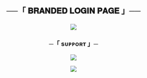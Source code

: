 <h2 align="center">
    ──「 𝐁𝐑𝐀𝐍𝐃𝐄𝐃 𝐋𝐎𝐆𝐈𝐍 𝐏𝐀𝐆𝐄 」──




<p align="center">
  <img src="https://te.legra.ph/file/dc741c603907eb474e136.jpg">
</p>


<h3 align="center">
    ─「 sᴜᴩᴩᴏʀᴛ 」─
</h3>

<p align="center">
<a href="https://t.me/BRANDED_WORLD"><img src="https://img.shields.io/badge/-Support%20Group-blue.svg?style=for-the-badge&logo=Telegram"></a>
</p>

<p align="center">
<a href="https://t.me/BRANDRD_BOT"><img src="https://img.shields.io/badge/-Support%20Channel-blue.svg?style=for-the-badge&logo=Telegram"></a>
</p>
